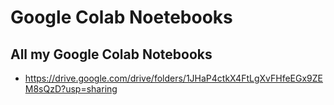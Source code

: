 # Google Colab Noetebooks

## All my Google Colab Notebooks

- https://drive.google.com/drive/folders/1JHaP4ctkX4FtLgXvFHfeEGx9ZEM8sQzD?usp=sharing 